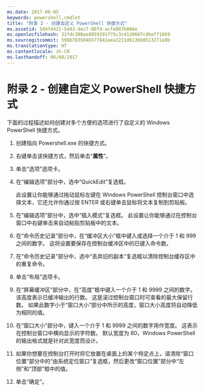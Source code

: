 ```yaml
---
ms.date: 2017-06-05
keywords: powershell,cmdlet
title: "附录 2 - 创建自定义 PowerShell 快捷方式"
ms.assetid: 5d4fd421-5d43-4ec7-86fd-acfe887b066e
ms.openlocfilehash: 31fdc388ae8859191f75c3c4120667cdbeff1669
ms.sourcegitcommit: 598b7835046577841aea2211d613bb8513271a8b
ms.translationtype: HT
ms.contentlocale: zh-CN
ms.lasthandoff: 06/08/2017
---
```

# <a name="appendix-2---creating-a-custom-powershell-shortcut"></a>附录 2 - 创建自定义 PowerShell 快捷方式
下面的过程描述如何创建对多个方便的选项进行了自定义的 Windows PowerShell 快捷方式。

1.  创建指向 Powershell.exe 的快捷方式。

2.  右键单击该快捷方式，然后单击“**属性**”。

3.  单击“选项”选项卡。

4.  在“编辑选项”部分中，选中“QuickEdit”复选框。

    此设置让你能够通过拖动鼠标左键在 Windows PowerShell 控制台窗口中选择文本，它还允许你通过按 ENTER 或右键单击鼠标将文本复制到剪贴板。

5.  在“编辑选项”部分中，选中“插入模式”复选框。 此设置让你能够通过在控制台窗口中右键单击来自动粘贴剪贴板中的文本。

6.  在“命令历史记录”部分中，在“缓冲区大小”框中键入或选择一个介于 1 和 999 之间的数字。 这将设置要保存在控制台缓冲区中的已键入命令数。

7.  在“命令历史记录”部分中，选中“丢弃旧的副本”复选框以清除控制台缓存区中的重复命令。

8.  单击“布局”选项卡。

9. 在“屏幕缓冲区”部分中，在“高度”框中键入一个介于 1 和 9999 之间的数字。 该高度表示已缓冲输出的行数。 这是滚过控制台窗口时可查看的最大保留行数。 如果此数字小于“窗口大小”部分中所示的高度，窗口大小高度将自动降低为相同的值。

10. 在“窗口大小”部分中，键入一个介于 1 和 9999 之间的数字用作宽度。 这表示在控制台窗口中横向显示的字符数。 默认宽度为 80，Windows PowerShell 的输出格式就是针对此宽度而设计。

11. 如果你想要在控制台打开时将它放置在桌面上的某个特定点上，请清除“窗口位置”部分中的“由系统定位窗口”复选框，然后更改“窗口位置”部分中“左侧”和“顶部”框中的值。

12. 单击“确定”。

